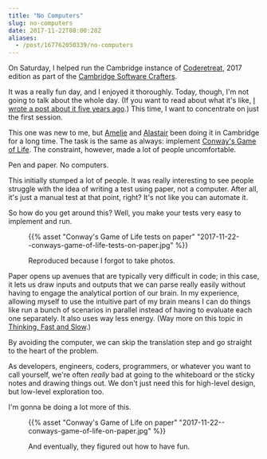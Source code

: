 ```yaml
---
title: "No Computers"
slug: no-computers
date: 2017-11-22T08:00:28Z
aliases:
  - /post/167762050339/no-computers
---
```


On Saturday, I helped run the Cambridge instance of [Coderetreat][], 2017 edition as part of the [Cambridge Software Crafters][].

It was a really fun day, and I enjoyed it thoroughly. Today, though, I'm not going to talk about the whole day. (If you want to read about what it's like, [I wrote a post about it five years ago][post: global day of coderetreat].) This time, I want to concentrate on just the first session.

This one was new to me, but [Amelie][@ameliecornelis] and [Alastair][@alastairs] been doing it in Cambridge for a long time. The task is the same as always: implement [Conway's Game of Life][]. The constraint, however, made a lot of people uncomfortable.

Pen and paper. No computers.

<!--more-->

This initially stumped a lot of people. It was really interesting to see people struggle with the idea of writing a test using paper, not a computer. After all, it's just a manual test at that point, right? It's not like you can automate it.

So how do you get around this? Well, you make your tests very easy to implement and run.

<figure>
  <p>{{% asset "Conway's Game of Life tests on paper" "2017-11-22--conways-game-of-life-tests-on-paper.jpg" %}}</p>
  <figcaption>Reproduced because I forgot to take photos.</figcaption>
</figure>

Paper opens up avenues that are typically very difficult in code; in this case, it lets us draw inputs and outputs that we can parse really easily without having to engage the analytical portion of our brain. In my experience, allowing myself to use the intuitive part of my brain means I can do things like run a bunch of scenarios in parallel instead of having to evaluate each one separately. It also uses way less energy. (Way more on this topic in [Thinking, Fast and Slow][].)

By avoiding the computer, we can skip the translation step and go straight to the heart of the problem.

As developers, engineers, coders, programmers, or whatever you want to call yourself, we're often _really_ bad at going to the whiteboard or the sticky notes and drawing things out. We don't just need this for high-level design, but low-level exploration too.

I'm gonna be doing a lot more of this.

<figure>
  <p>{{% asset "Conway's Game of Life on paper" "2017-11-22--conways-game-of-life-on-paper.jpg" %}}</p>
  <figcaption>And eventually, they figured out how to have fun.</figcaption>
</figure>

[@ameliecornelis]: https://twitter.com/AmelieCornelis
[@alastairs]: https://twitter.com/alastairs
[cambridge software crafters]: https://www.meetup.com/Cambridge-Software-Crafters/
[coderetreat]: http://coderetreat.org/
[conway's game of life]: http://monospacedmonologues.com/post/13794728271/global-day-of-coderetreat
[post: global day of coderetreat]: http://monospacedmonologues.com/post/13794728271/global-day-of-coderetreat
[thinking, fast and slow]: http://amzn.to/2AZD9M7

